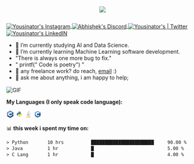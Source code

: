 <h1 align="center">
  <a href="https://git.io/typing-svg">
    <img src="https://readme-typing-svg.herokuapp.com/?lines=Hello,+There!+👋;This+is+Yousinator....;Nice+to+meet+you!&center=true&size=30">
  </a>
</h1>

<a href="https://www.instagram.com/y_musabeh/">
  <img align="center" alt="Yousinator's Instagram" width="22px" src="https://raw.githubusercontent.com/hussainweb/hussainweb/main/icons/instagram.png" />
</a>
<a href="https://discord.gg/XTW52Kt">
  <img align="center" alt="Abhishek's Discord" width="22px" src="https://raw.githubusercontent.com/peterthehan/peterthehan/master/assets/discord.svg" />
</a>
<a href="https://twitter.com/OverpoweredOG_">
  <img align="center" alt="Yousinator's | Twitter" width="22px" src="https://raw.githubusercontent.com/peterthehan/peterthehan/master/assets/twitter.svg" />
</a>
<a href="https://www.linkedin.com/in/yousef-musabeh-381081242/">
  <img align="center" alt="Yousinator's LinkedIN" width="22px" src="https://raw.githubusercontent.com/peterthehan/peterthehan/master/assets/linkedin.svg" />
</a>



<br />

- 🔭 I’m currently studying AI and Data Science. 
- 🌱 I’m currently learning Machine Learning software development.
- "There is always one more bug to fix."
- " printf(" Code is poetry") "
- 💼 any freelance work? do reach, [email](y.omusabeh@gmail.com) :)
- 💬 ask me about anything, i am happy to help;

<img align="center" alt="GIF" src="https://github.com/abhisheknaiidu/abhisheknaiidu/blob/master/code.gif?raw=true" width="500" height="320" />
  

**My Languages (I only speak code language):**  

<code><img height="20" src="https://raw.githubusercontent.com/github/explore/80688e429a7d4ef2fca1e82350fe8e3517d3494d/topics/cpp/cpp.png"></code>
<code><img height="20" src="https://raw.githubusercontent.com/github/explore/80688e429a7d4ef2fca1e82350fe8e3517d3494d/topics/python/python.png"></code>
<code><img height="20" src="https://raw.githubusercontent.com/github/explore/80688e429a7d4ef2fca1e82350fe8e3517d3494d/topics/java/java.png"></code>
<code><img height="20" src="https://raw.githubusercontent.com/github/explore/80688e429a7d4ef2fca1e82350fe8e3517d3494d/topics/c/c.png"></code>

📊 **this week i spent my time on:**
<!--START_SECTION:waka-->

```text
> Python       10 hrs          ███████████████████████     90.00 %
> Java         1 hr            █                           5.00 %
> C Lang       1 hr            █                           4.00 %
```
